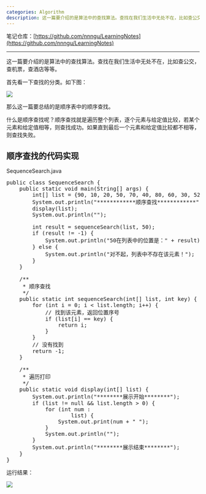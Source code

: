```yaml
---
categories: Algorithm
description: 这一篇要介绍的是算法中的查找算法。查找在我们生活中无处不在，比如查公交，查机票，查酒店等等。
---
```


笔记仓库：[https://github.com/nnngu/LearningNotes](https://github.com/nnngu/LearningNotes)    

---

这一篇要介绍的是算法中的查找算法。查找在我们生活中无处不在，比如查公交，查机票，查酒店等等。

首先看一下查找的分类。如下图：

![][1]

那么这一篇要总结的是顺序表中的顺序查找。

什么是顺序查找呢？顺序查找就是遍历整个列表，逐个元素与给定值比较，若某个元素和给定值相等，则查找成功。如果直到最后一个元素和给定值比较都不相等，则查找失败。

## 顺序查找的代码实现

SequenceSearch.java

<pre>public class SequenceSearch {
    public static void main(String[] args) {
        int[] list = {90, 10, 20, 50, 70, 40, 80, 60, 30, 52};
        System.out.println("************顺序查找************");
        display(list);
        System.out.println("");

        int result = sequenceSearch(list, 50);
        if (result != -1) {
            System.out.println("50在列表中的位置是：" + result);
        } else {
            System.out.println("对不起，列表中不存在该元素！");
        }
    }

    /**
     * 顺序查找
     */
    public static int sequenceSearch(int[] list, int key) {
        for (int i = 0; i < list.length; i++) {
            // 找到该元素，返回位置序号
            if (list[i] == key) {
                return i;
            }
        }
        // 没有找到
        return -1;
    }

    /**
     * 遍历打印
     */
    public static void display(int[] list) {
        System.out.println("********展示开始********");
        if (list != null && list.length > 0) {
            for (int num :
                    list) {
                System.out.print(num + " ");
            }
            System.out.println("");
        }
        System.out.println("********展示结束********");
    }
}</pre>

运行结果：

![][2]


  [1]: https://www.github.com/nnngu/FigureBed/raw/master/2018/1/21/1516484702085.jpg
  [2]: https://www.github.com/nnngu/FigureBed/raw/master/2018/1/21/1516484738026.jpg